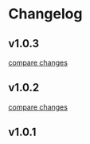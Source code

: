 # Changelog

## v1.0.3

[compare changes](https://github.com/conservationmetrics/gc-shared-components/compare/v1.0.2...v1.0.3)

## v1.0.2

[compare changes](https://github.com/conservationmetrics/gc-shared-resources/compare/v1.0.1...v1.0.2)

## v1.0.1
